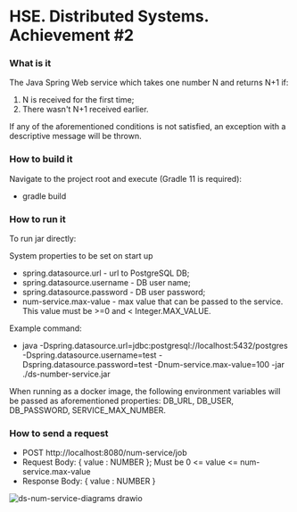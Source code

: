 # HSE. Distributed Systems. Achievement #2

### What is it
The Java Spring Web service which takes one number N and returns N+1 if:
1. N is received for the first time;
2. There wasn't N+1 received earlier.

If any of the aforementioned conditions is not satisfied, an exception with a descriptive message will be thrown.

### How to build it
Navigate to the project root and execute (Gradle 11 is required):
- gradle build

### How to run it
To run jar directly:

System properties to be set on start up
- spring.datasource.url - url to PostgreSQL DB;
- spring.datasource.username - DB user name;
- spring.datasource.password - DB user password;
- num-service.max-value - max value that can be passed to the service. 
  This value must be >=0 and < Integer.MAX_VALUE.

Example command:
- java -Dspring.datasource.url=jdbc:postgresql://localhost:5432/postgres -Dspring.datasource.username=test -Dspring.datasource.password=test -Dnum-service.max-value=100 -jar ./ds-number-service.jar

When running as a docker image, the following environment variables will be passed as aforementioned properties: DB_URL, DB_USER, DB_PASSWORD, SERVICE_MAX_NUMBER.

### How to send a request
- POST http://localhost:8080/num-service/job
- Request Body: { value : NUMBER }; 
  Must be 0 <= value <= num-service.max-value
- Response Body: { value : NUMBER }



![ds-num-service-diagrams drawio](https://user-images.githubusercontent.com/44546177/153476372-d819ef85-b7f1-4d2e-b84e-792acba8df8a.png)
